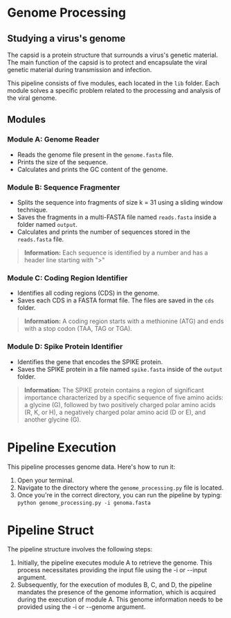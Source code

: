 # Genome Processing
## Studying a virus's genome
The capsid is a protein structure that surrounds a virus's genetic material. The main function of the capsid is to protect and encapsulate the viral genetic material during transmission and infection. 

This pipeline consists of five modules, each located in the `lib` folder. Each module solves a specific problem related to the processing and analysis of the viral genome.

## Modules
### Module A: Genome Reader
- Reads the genome file present in the `genome.fasta` file.
- Prints the size of the sequence.
- Calculates and prints the GC content of the genome.

### Module B: Sequence Fragmenter
- Splits the sequence into fragments of size k = 31 using a sliding window technique.
- Saves the fragments in a multi-FASTA file named `reads.fasta` inside a folder named `output`.
- Calculates and prints the number of sequences stored in the `reads.fasta` file.
> **Information:** Each sequence is identified by a number and has a header line starting with ">"

### Module C: Coding Region Identifier
- Identifies all coding regions (CDS) in the genome.
- Saves each CDS in a FASTA format file. The files are saved in the `cds` folder.
> **Information:** A coding region starts with a methionine (ATG) and ends with a stop codon (TAA, TAG or TGA). 

### Module D: Spike Protein Identifier
- Identifies the gene that encodes the SPIKE protein.
- Saves the SPIKE protein in a file named `spike.fasta` inside of the `output` folder.
> **Information:** The SPIKE protein contains a region of significant importance characterized by a specific sequence of five amino acids: a glycine (G), followed by two positively charged polar amino acids (R, K, or H), a negatively charged polar amino acid (D or E), and another glycine (G).

# Pipeline Execution

This pipeline processes genome data. Here's how to run it:

1. Open your terminal.
2. Navigate to the directory where the `genome_processing.py` file is located. 
3. Once you're in the correct directory, you can run the pipeline by typing:
```python genome_processing.py -i genoma.fasta```

# Pipeline Struct 
The pipeline structure involves the following steps:

1. Initially, the pipeline executes module A to retrieve the genome. This process necessitates providing the input file using the -i or --input argument.
2. Subsequently, for the execution of modules B, C, and D, the pipeline mandates the presence of the genome information, which is acquired during the execution of module A. This genome information needs to be provided using the -i or --genome argument.